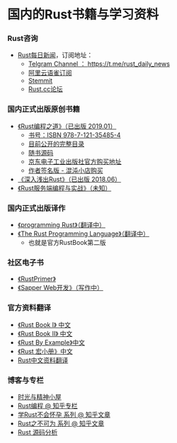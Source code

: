# 国内的Rust书籍与学习资料

### Rust咨询

- [Rust每日新闻](https://github.com/RustStudy/rust_daily_news)，订阅地址：
  - [Telgram Channel ： https://t.me/rust_daily_news ](https://t.me/rust_daily_news )
  - [阿里云语雀订阅](https://www.yuque.com/chaosbot/rustnews)
  - [Stemmit](https://steemit.com/@blackanger)
  - [Rust.cc论坛](https://rust.cc)


### 国内正式出版原创书籍

- [《Rust编程之道》（已出版 2019.01）](https://item.jd.com/12479415.html)
  - [书号：ISBN 978-7-121-35485-4]()
  - [目前公开的完整目录](https://zhuanlan.zhihu.com/p/47179483)
  - [随书源码](https://github.com/ZhangHanDong/tao-of-rust-codes)
  - [京东电子工业出版社官方购买地址](https://item.jd.com/12479415.html)
  - [作者签名版 - 混沌小店购买](https://weidian.com/?userid=1165436513&wfr=c&ifr=shopdetail&source=shop&sfr=app)
- [ 《深入浅出Rust》（已出版 2018.06）](https://book.douban.com/subject/30312231/)
- [ 《Rust服务端编程与实战》（未知）]()


### 国内正式出版译作

- [《programming Rust》（翻译中）]()
- [ 《The Rust Programming Language》（翻译中）]()
  - 也就是官方RustBook第二版

### 社区电子书

- [《RustPrimer》](https://github.com/rustcc/RustPrimer)
- [《Sapper Web开发》（写作中）]()


### 官方资料翻译

- [《Rust Book I》 中文](https://www.gitbook.com/book/kaisery/rust-book-chinese/details)
- [《Rust Book II》 中文](https://www.gitbook.com/book/kaisery/trpl-zh-cn/details)
- [《Rust By Example》中文](https://github.com/rust-lang-cn/rust-by-example-cn)
- [《Rust 宏小册》中文](https://daseinphaos.github.io/tlborm-chinese/book/README.html)
- [Rust中文资料翻译](https://rustlang-cn.github.io/)

### 博客与专栏

- [时光与精神小屋](https://zhuanlan.zhihu.com/time-and-spirit-hut)
- [Rust编程 @ 知乎专栏](https://zhuanlan.zhihu.com/rust-lang)
- [学Rust不会怀孕 系列 @ 知乎文章](https://zhuanlan.zhihu.com/p/26379949)
- [Rust之不可为 系列 @ 知乎文章](https://zhuanlan.zhihu.com/p/31626582)
- [Rust 源码分析](https://zhuanlan.zhihu.com/practical-program)
